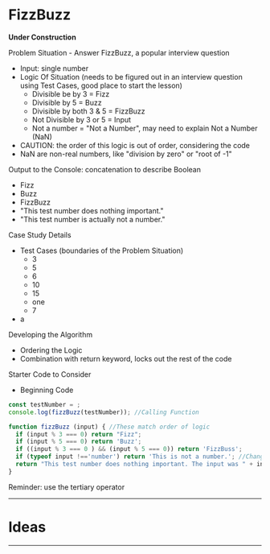 # FizzBuzz

**Under Construction**

Problem Situation - Answer FizzBuzz, a popular interview question
- Input: single number
- Logic Of Situation (needs to be figured out in an interview question using Test Cases, good place to start the lesson)
  - Divisible be by 3 = Fizz
  - Divisible by 5 = Buzz
  - Divisible by both 3 & 5 = FizzBuzz
  - Not Divisible by 3 or 5 = Input
  - Not a number = "Not a Number", may need to explain Not a Number (NaN)
- CAUTION: the order of this logic is out of order, considering the code
- NaN are non-real numbers, like "division by zero" or "root of -1"

Output to the Console: concatenation to describe Boolean
- Fizz
- Buzz
- FizzBuzz
- "This test number does nothing important."
- "This test number is actually not a number."

Case Study Details
- Test Cases (boundaries of the Problem Situation)
  - 3
  - 5
  - 6
  - 10
  - 15
  - one
  - 7
- a

Developing the Algorithm
- Ordering the Logic
- Combination with return keyword, locks out the rest of the code

Starter Code to Consider
- Beginning Code
```JavaScript
const testNumber = ;
console.log(fizzBuzz(testNumber)); //Calling Function

function fizzBuzz (input) { //These match order of logic
  if (input % 3 === 0) return "Fizz";
  if (input % 5 === 0) return 'Buzz';
  if ((input % 3 === 0 ) && (input % 5 === 0)) return 'FizzBuss';
  if (typeof input !=='number') return 'This is not a number.'; //Change to NaN
  return "This test number does nothing important. The input was " + input + ".";
}
```

Reminder: use the tertiary operator

---

# Ideas


---
